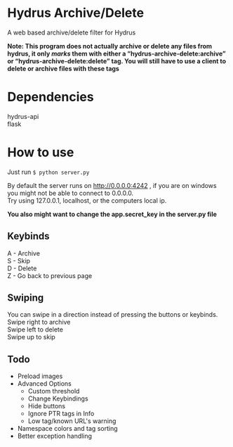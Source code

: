 # Hydrus Archive/Delete  
A web based archive/delete filter for Hydrus  

**Note: This program does not actually archive or delete any files from hydrus, it only *marks* them with either a
“hydrus-archive-delete:archive” or “hydrus-archive-delete:delete” tag. You will still have to use a client to delete or archive files with these tags**

# Dependencies  
hydrus-api  
flask  

# How to use
Just run `$ python server.py`  

By default the server runs on http://0.0.0.0:4242 , if you are on windows you might not be able to connect to 0.0.0.0.  
Try using 127.0.0.1, localhost, or the computers local ip.  

**You also might want to change the app.secret_key in the server.py file**

## Keybinds  
A - Archive  
S - Skip  
D - Delete  
Z - Go back to previous page  

## Swiping  
You can swipe in a direction instead of pressing the buttons or keybinds.  
Swipe right to archive  
Swipe left to delete  
Swipe up to skip  

## Todo  
* Preload images  
* Advanced Options  
  * Custom threshold  
  * Change Keybindings  
  * Hide buttons  
  * Ignore PTR tags in Info
  * Low tag/known URL's warning  
* Namespace colors and tag sorting  
* Better exception handling  
